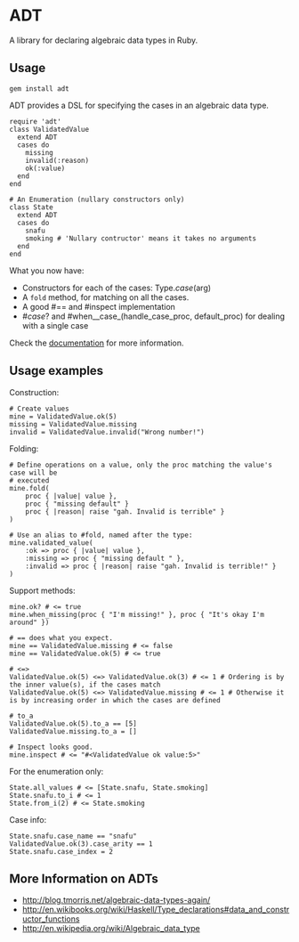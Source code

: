ADT
===

A library for declaring algebraic data types in Ruby.

Usage
-----

    gem install adt

ADT provides a DSL for specifying the cases in an algebraic data type.

    require 'adt'
    class ValidatedValue
      extend ADT
      cases do
        missing
        invalid(:reason)
        ok(:value)
      end
    end

    # An Enumeration (nullary constructors only)
    class State
      extend ADT
      cases do
        snafu
        smoking # 'Nullary contructor' means it takes no arguments
      end
    end

What you now have:

* Constructors for each of the cases: Type._case_(arg)
* A `fold` method, for matching on all the cases.
* A good #== and #inspect implementation
* \#_case_? and #when__case_(handle_case_proc, default_proc) for dealing with a single case

Check the [documentation](http://rubydoc.info/gems/adt/0.0.3/ADT:cases) for more information.

Usage examples
--------------

Construction:

    # Create values
    mine = ValidatedValue.ok(5)
    missing = ValidatedValue.missing
    invalid = ValidatedValue.invalid("Wrong number!")

Folding:

    # Define operations on a value, only the proc matching the value's case will be 
    # executed
    mine.fold(
        proc { |value| value },
        proc { "missing default" }
        proc { |reason| raise "gah. Invalid is terrible" }
    )

    # Use an alias to #fold, named after the type:
    mine.validated_value(
        :ok => proc { |value| value },
        :missing => proc { "missing default " },
        :invalid => proc { |reason| raise "gah. Invalid is terrible!" }
    )

Support methods:

    mine.ok? # <= true
    mine.when_missing(proc { "I'm missing!" }, proc { "It's okay I'm around" })

    # == does what you expect.
    mine == ValidatedValue.missing # <= false
    mine == ValidatedValue.ok(5) # <= true

    # <=> 
    ValidatedValue.ok(5) <=> ValidatedValue.ok(3) # <= 1 # Ordering is by the inner value(s), if the cases match
    ValidatedValue.ok(5) <=> ValidatedValue.missing # <= 1 # Otherwise it is by increasing order in which the cases are defined

    # to_a
    ValidatedValue.ok(5).to_a == [5]
    ValidatedValue.missing.to_a = []

    # Inspect looks good.
    mine.inspect # <= "#<ValidatedValue ok value:5>"

For the enumeration only:

    State.all_values # <= [State.snafu, State.smoking]
    State.snafu.to_i # <= 1
    State.from_i(2) # <= State.smoking

Case info:

    State.snafu.case_name == "snafu"
    ValidatedValue.ok(3).case_arity == 1
    State.snafu.case_index = 2

More Information on ADTs
------------------------

* http://blog.tmorris.net/algebraic-data-types-again/
* http://en.wikibooks.org/wiki/Haskell/Type_declarations#data_and_constructor_functions
* http://en.wikipedia.org/wiki/Algebraic_data_type 
